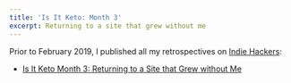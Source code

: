 ```yaml
---
title: 'Is It Keto: Month 3'
excerpt: Returning to a site that grew without me
---
```


Prior to February 2019, I published all my retrospectives on [Indie Hackers](https://www.indiehackers.com):

* [Is It Keto Month 3: Returning to a Site that Grew without Me](https://www.indiehackers.com/forum/isitketo-returning-to-a-site-that-grew-without-me-0a0fe3ef52)
